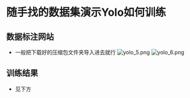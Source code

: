 # 随手找的数据集演示Yolo如何训练

## 数据标注网站

<GitCard
title="Roboflow"
description="Roboflow - Everything you need to build and deploy computer vision models, from automated annotation tools
to high-performance deployment solutions."
link="https://roboflow.com/"
lightSrc="/roboflow.jpeg"
darkSrc="/roboflow.jpeg"
/>

- 一般把下载好的压缩包文件夹导入进去就行
  ![yolo_5.png](/yolo/yolo_5.png)
  ![yolo_6.png](/yolo/yolo_6.png)

## 训练结果

- 见下方
  <GitCard
  title="毕业设计，基于区块链的大飞机检测系统/zlc/model-train - GitHub"
  description="A sample of train yolo model"
  link="https://github.com/RidiculousBuffal/Graduation-project/tree/zlc/model-train"
  darkSrc="/github-mark-white.svg"
  lightSrc="/github-mark.svg"
  />